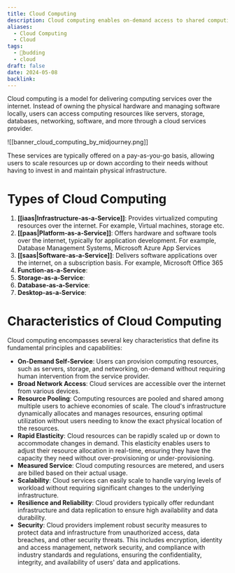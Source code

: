 ```yaml
---
title: Cloud Computing
description: Cloud computing enables on-demand access to shared computing resources and services over the internet, providing scalability, flexibility, and cost-efficiency.
aliases:
  - Cloud Computing
  - Cloud
tags:
  - 🌿budding
  - cloud
draft: false
date: 2024-05-08
backlink:
---
```


Cloud computing is a model for delivering computing services over the internet. Instead of owning the physical hardware and managing software locally, users can access computing resources like servers, storage, databases, networking, software, and more through a cloud services provider.

![[banner_cloud_computing_by_midjourney.png]]

These services are typically offered on a pay-as-you-go basis, allowing users to scale resources up or down according to their needs without having to invest in and maintain physical infrastructure.

# Types of Cloud Computing

1. **[[iaas|Infrastructure-as-a-Service]]**: Provides virtualized computing resources over the internet. For example, Virtual machines, storage etc.
2. **[[paas|Platform-as-a-Service]]**: Offers hardware and software tools over the internet, typically for application development. For example, Database Management Systems, Microsoft Azure App Services
3. **[[saas|Software-as-a-Service]]**: Delivers software applications over the internet, on a subscription basis. For example, Microsoft Office 365
4. **Function-as-a-Service**: 
5. **Storage-as-a-Service**: 
6. **Database-as-a-Service**: 
7. **Desktop-as-a-Service**: 

# Characteristics of Cloud Computing

Cloud computing encompasses several key characteristics that define its fundamental principles and capabilities:

- **On-Demand Self-Service**: Users can provision computing resources, such as servers, storage, and networking, on-demand without requiring human intervention from the service provider.
- **Broad Network Access**: Cloud services are accessible over the internet from various devices.
- **Resource Pooling**: Computing resources are pooled and shared among multiple users to achieve economies of scale. The cloud's infrastructure dynamically allocates and manages resources, ensuring optimal utilization without users needing to know the exact physical location of the resources.
- **Rapid Elasticity**: Cloud resources can be rapidly scaled up or down to accommodate changes in demand. This elasticity enables users to adjust their resource allocation in real-time, ensuring they have the capacity they need without over-provisioning or under-provisioning.
- **Measured Service**: Cloud computing resources are metered, and users are billed based on their actual usage.
- **Scalability**: Cloud services can easily scale to handle varying levels of workload without requiring significant changes to the underlying infrastructure.
- **Resilience and Reliability**: Cloud providers typically offer redundant infrastructure and data replication to ensure high availability and data durability.
- **Security**: Cloud providers implement robust security measures to protect data and infrastructure from unauthorized access, data breaches, and other security threats. This includes encryption, identity and access management, network security, and compliance with industry standards and regulations, ensuring the confidentiality, integrity, and availability of users' data and applications.
